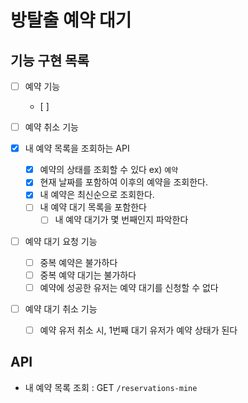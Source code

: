 #  방탈출 예약 대기

## 기능 구현 목록

- [ ] 예약 기능
  - [ ] 

- [ ] 예약 취소 기능

- [x] 내 예약 목록을 조회하는 API
  - [x] 예약의 상태를 조회할 수 있다 ex) `예약`
  - [x] 현재 날짜를 포함하여 이후의 예약을 조회한다. 
  - [x] 내 예약은 최신순으로 조회한다.
  - [ ] 내 예약 대기 목록을 포함한다
    - [ ] 내 예약 대기가 몇 번째인지 파악한다

- [ ] 예약 대기 요청 기능
  - [ ] 중복 예약은 불가하다
  - [ ] 중복 예약 대기는 불가하다
  - [ ] 예약에 성공한 유저는 예약 대기를 신청할 수 없다
- [ ] 예약 대기 취소 기능
  - [ ] 예약 유저 취소 시, 1번째 대기 유저가 예약 상태가 된다



## API
-  내 예약 목록 조회 : GET `/reservations-mine`
